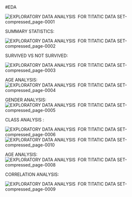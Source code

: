 #EDA

![EXPLORATORY DATA ANALYSIS  FOR TITATIC DATA SET-compressed_page-0001](https://github.com/JayaPradhi/Decision_tree/assets/127920413/59c4a768-6b0d-4a31-811c-8031bd1d0070)

SUMMARY STATISTICS:

![EXPLORATORY DATA ANALYSIS  FOR TITATIC DATA SET-compressed_page-0002](https://github.com/JayaPradhi/Decision_tree/assets/127920413/b6d525b9-662d-4262-99e4-348e171c3e7a)


SURVIVED VS NOT SURVIVED:

![EXPLORATORY DATA ANALYSIS  FOR TITATIC DATA SET-compressed_page-0003](https://github.com/JayaPradhi/Decision_tree/assets/127920413/b551d4c5-dc38-4618-8abd-9a1d31c3e182)

AGE ANALYSIS:
![EXPLORATORY DATA ANALYSIS  FOR TITATIC DATA SET-compressed_page-0004](https://github.com/JayaPradhi/Decision_tree/assets/127920413/e2cab29d-39df-49ab-a8f6-70ed94e9ce46)

GENDER  ANALYSIS:
![EXPLORATORY DATA ANALYSIS  FOR TITATIC DATA SET-compressed_page-0005](https://github.com/JayaPradhi/Decision_tree/assets/127920413/8c0d4de5-e2a5-4281-8802-f96d064c50da)

CLASS ANALYSIS :

![EXPLORATORY DATA ANALYSIS  FOR TITATIC DATA SET-compressed_page-0006](https://github.com/JayaPradhi/Decision_tree/assets/127920413/9df89739-6ca5-464a-8038-d78ce6cd22af)
![EXPLORATORY DATA ANALYSIS  FOR TITATIC DATA SET-compressed_page-0010](https://github.com/JayaPradhi/Decision_tree/assets/127920413/1dccc7a7-289c-4fc8-91f3-16477a13704a)


AGE ANALYSIS:
![EXPLORATORY DATA ANALYSIS  FOR TITATIC DATA SET-compressed_page-0008](https://github.com/JayaPradhi/Decision_tree/assets/127920413/0df17637-2676-4ea0-b110-d192289f4911)

CORRELATION ANALYSIS:

![EXPLORATORY DATA ANALYSIS  FOR TITATIC DATA SET-compressed_page-0009](https://github.com/JayaPradhi/Decision_tree/assets/127920413/00e23efd-9204-4681-a971-027fb0a06b1b)









